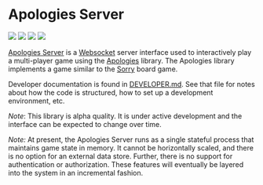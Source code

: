 # Apologies Server

![](https://img.shields.io/pypi/l/apologies-server.svg)
![](https://img.shields.io/pypi/wheel/apologies-server.svg)
![](https://img.shields.io/pypi/pyversions/apologies-server.svg)
![](https://github.com/pronovic/apologies-server/workflows/Test%20Suite/badge.svg)

[Apologies Server](https://gitub.com/pronovic/apologies-server) is a [Websocket](https://en.wikipedia.org/wiki/WebSocket) server interface used to interactively play a multi-player game using the [Apologies](https://gitub.com/pronovic/apologies) library.  The Apologies library implements a game similar to the [Sorry](https://en.wikipedia.org/wiki/Sorry!_(game)) board game.

Developer documentation is found in [DEVELOPER.md](DEVELOPER.md).  See that
file for notes about how the code is structured, how to set up a development
environment, etc.

_Note_: This library is alpha quality.  It is under active development and
the interface can be expected to change over time.

_Note:_ At present, the Apologies Server runs as a single stateful process that
maintains game state in memory.  It cannot be horizontally scaled, and there is
no option for an external data store.  Further, there is no support for
authentication or authorization.  These features will eventually be layered
into the system in an incremental fashion.  
